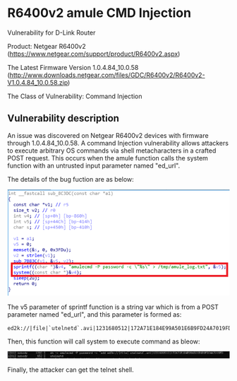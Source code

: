 # R6400v2 amule CMD Injection
Vulnerability for D-Link Router

Product: Netgear R6400v2 (https://www.netgear.com/support/product/R6400v2.aspx)

The Latest Firmware Version 1.0.4.84_10.0.58  (http://www.downloads.netgear.com/files/GDC/R6400v2/R6400v2-V1.0.4.84_10.0.58.zip)

The Class of Vulnerability: Command Injection

Vulnerability description
-------------------------
An issue was discovered on Netgear R6400v2 devices with firmware through 1.0.4.84_10.0.58. A command Injection vulnerability allows attackers to execute arbitrary OS commands via shell metacharacters in a crafted POST request. This occurs when the amule function calls the system function with an untrusted input parameter named "ed_url". 

The details of the bug fuction are as below:

![image](./img/3.png)

The v5 parameter of sprintf function is a string var which is from a POST parameter named "ed_url", and this parameter is formed as:
```
ed2k://|file|`utelnetd`.avi|1231680512|172A71E184E99A501E6B9FD24A7019FD|
```
Then, this function will call system to execute command as bleow:

![image](./img/2.png)

Finally, the attacker can get the telnet shell.
